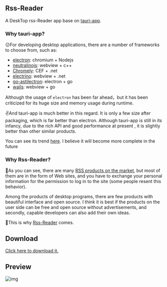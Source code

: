 ## Rss-Reader

A DeskTop rss-Reader app base on [tauri-app](https://github.com/tauri-apps/tauri).

### Why tauri-app? 

😕For developing desktop applications, there are a number of frameworks to choose from, such as:

* [electron](https://github.com/electron/electron): chromium + Nodejs
* [neutralinojs](https://github.com/neutralinojs/neutralinojs): webview + c++
* [Chromely](https://github.com/chromelyapps/Chromely): CEF + .net
* [electrino](https://github.com/pojala/electrino): webview + .net
* [go-astilectron](https://github.com/asticode/go-astilectron): electron + go
* [wails](https://github.com/wailsapp/wails): webview + go

Although the usage of `electron` has been far ahead，but it has been criticized for its huge size and memory usage during runtime.

✌And tauri-app is much better in this regard. It is only a few size after packaging, which is far better than electron. Although tauri-app is still in its infancy, due to the rich API and good performance at present , it is slightly better than other similar products.

You can see its trend [here](https://risingstars.js.org/2021/en). I believe it will become more complete in the future

### Why Rss-Reader?

🤔As you can see, there are many [RSS products on the market](https://zapier.com/blog/best-rss-feed-reader-apps/#inoreader), but most of them are in the form of Web sites, and you have to exchange your personal information for the permission to log in to the site (some people resent this behavior). 

Among the products of desktop programs, there are few products with beautiful interface and open source. I think it is best if the products on the user side can be free and open source without advertisements, and secondly, capable developers can also add their own ideas.

🎉This is why [Rss-Reader](https://github.com/peterroe/Rss-Reade) comes.

## Download

[Click here to download it.](https://github.com/peterroe/Rss-Reader/releases)

## Preview

![img](./img/one.gif)
